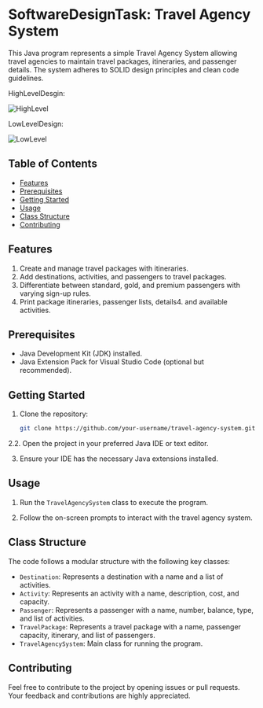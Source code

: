 # SoftwareDesignTask: Travel Agency System
This Java program represents a simple Travel Agency System allowing travel agencies to maintain travel packages, itineraries, and passenger details. The system adheres to SOLID design principles and clean code guidelines.

HighLevelDesgin:


![HighLevel](https://github.com/harshith1118/SoftwareDesignTask/assets/135295464/2fdade2c-a421-4756-bc98-6070a6597bff)

LowLevelDesign:

![LowLevel](https://github.com/harshith1118/SoftwareDesignTask/assets/135295464/a27b249e-ca60-446a-a6c5-a1910b7e4941)


## Table of Contents

- [Features](#features)
- [Prerequisites](#prerequisites)
- [Getting Started](#getting-started)
- [Usage](#usage)
- [Class Structure](#class-structure)
- [Contributing](#contributing)


## Features

1. Create and manage travel packages with itineraries.
2. Add destinations, activities, and passengers to travel packages.
3. Differentiate between standard, gold, and premium passengers with varying sign-up rules.
4. Print package itineraries, passenger lists, details4. and available activities.

## Prerequisites

- Java Development Kit (JDK) installed.
- Java Extension Pack for Visual Studio Code (optional but recommended).

## Getting Started

1. Clone the repository:

   ```bash
   git clone https://github.com/your-username/travel-agency-system.git


2.2. Open the project in your preferred Java IDE or text editor.

3. Ensure your IDE has the necessary Java extensions installed.

## Usage

1. Run the `TravelAgencySystem` class to execute the program.

2. Follow the on-screen prompts to interact with the travel agency system.

## Class Structure

The code follows a modular structure with the following key classes:

- `Destination`: Represents a destination with a name and a list of activities.
- `Activity`: Represents an activity with a name, description, cost, and capacity.
- `Passenger`: Represents a passenger with a name, number, balance, type, and list of activities.
- `TravelPackage`: Represents a travel package with a name, passenger capacity, itinerary, and list of passengers.
- `TravelAgencySystem`: Main class for running the program.

## Contributing

Feel free to contribute to the project by opening issues or pull requests. Your feedback and contributions are highly appreciated.

